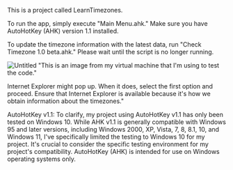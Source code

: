 This is a project called LearnTimezones.

To run the app, simply execute "Main Menu.ahk." Make sure you have AutoHotKey (AHK) version 1.1 installed.

To update the timezone information with the latest data, run "Check Timezone 1.0 beta.ahk." Please wait until the script is no longer running.

![Untitled](https://github.com/TheMaster1127/LearnTimezones/assets/134737935/9ef922d0-2bf0-453c-b81c-f42dca611077)
"This is an image from my virtual machine that I'm using to test the code."

Internet Explorer might pop up. When it does, select the first option and proceed. Ensure that Internet Explorer is available because it's how we obtain information about the timezones."

AutoHotKey v1.1: To clarify, my project using AutoHotKey v1.1 has only been tested on Windows 10. While AHK v1.1 is generally compatible with Windows 95 and later versions, including Windows 2000, XP, Vista, 7, 8, 8.1, 10, and Windows 11, I've specifically limited the testing to Windows 10 for my project. It's crucial to consider the specific testing environment for my project's compatibility. AutoHotKey (AHK) is intended for use on Windows operating systems only.

